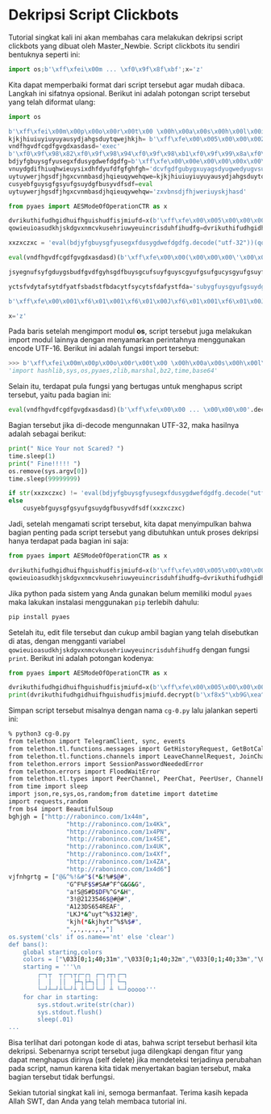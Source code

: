 
# Dekripsi Script Clickbots


Tutorial singkat kali ini akan membahas cara melakukan dekripsi script clickbots yang dibuat oleh Master_Newbie. Script clickbots itu sendiri bentuknya seperti ini:

```python
import os;b'\xff\xfei\x00m ... \xf0\x9f\x8f\xbf';x='z'
```

Kita dapat memperbaiki format dari script tersebut agar mudah dibaca. Langkah ini sifatnya opsional. Berikut ini adalah potongan script tersebut yang telah diformat ulang:

```python
import os

b'\xff\xfei\x00m\x00p\x00o\x00r\x00t\x00 \x00h\x00a\x00s\x00h\x00l\x00i\x00b\x00,\x00s\x00y\x00s\x00,\x00o\x00s\x00,\x00p\x00y\x00a\x00e\x00s\x00,\x00z\x00l\x00i\x00b\x00,\x00m\x00a\x00r\x00s\x00h\x00a\x00l\x00,\x00b\x00z\x002\x00,\x00t\x00i\x00m\x00e\x00,\x00b\x00a\x00s\x00e\x006\x004\x00'.decode("utf-16")
kjkjhiuiuyiuyuyausydjahgsduytqwejhkjh= b'\xff\xfe\x00\x005\x00\x00\x002\x00\x00\x006\x00\x00\x008\x00\x00\x001\x00\x00\x002\x00\x00\x001\x00\x00\x00'
vndfhgvdfcgdfgvgdxasdasd='exec'
b'\xf0\x9f\x98\x82\xf0\x9f\x98\x94\xf0\x9f\x98\xb1\xf0\x9f\x99\x8a\xf0\x9f\x98\xb1\xf0\x9f\x99\x8a\xf0\x9f\x98\xb1\xf0\x9f\x99\x8a\xf0\x9f\x98\xb1\xf0\x9f\x99\x8a\xf0\x9f\x98\xb1\xf0\x9f\x99\x8a'
bdjyfgbuysgfyusegxfdusygdwefdgdfg=b'\xff\xfe\x00\x00e\x00\x00\x00x\x00\x00\x00e\x00\x00\x00c\x00\x00\x00'
vnuydgdifhiuqhwieuysixdhfdyufdfgfghfgh='dcvfgdfgubygxuyagsdyugwedyugvsudfbcgusdgfsdf'
uytuywerjhgsdfjhgxcvnmbasdjhqieuqywehqwe=kjkjhiuiuyiuyuyausydjahgsduytqwejhkjh
cusyebfguysgfgsyufgsuydgfbusyvdfsdf=eval
uytuywerjhgsdfjhgxcvnmbasdjhqieuqywehqw='zxvbnsdjfhjweriuyskjhasd'

from pyaes import AESModeOfOperationCTR as x

dvrikuthifudhgidhuifhguishudfisjmiufd=x(b'\xff\xfe\x00\x005\x00\x00\x002\x00\x00\x006\x00\x00\x008\x00\x00\x001\x00\x00\x002\x00\x00\x001\x00\x00\x00')
qowieuioasudkhjskdgvxnmcvkusehriuwyeuincrisduhfihudfg=dvrikuthifudhgidhuifhguishudfisjmiufd.decrypt(b'\xf8x5"\xb9G\xea^ ... \x88\'\x86i').decode('utf-8')

xxzxczxc = 'eval(bdjyfgbuysgfyusegxfdusygdwefdgdfg.decode("utf-32"))(qowieuioasudkhjskdgvxnmcvkusehriuwyeuincrisduhfihudfg)'

eval(vndfhgvdfcgdfgvgdxasdasd)(b'\xff\xfe\x00\x00(\x00\x00\x00\'\x00\x00\x00p\x00\x00\x00r\x00\x00\x00i\x00\x00\x00n\x00\x00\x00t\x00\x00\x00(\x00\x00\x00"\x00\x00\x00 \x00\x00\x00N\x00\x00\x00i\x00\x00\x00c\x00\x00\x00e\x00\x00\x00 \x00\x00\x00Y\x00\x00\x00o\x00\x00\x00u\x00\x00\x00r\x00\x00\x00 \x00\x00\x00n\x00\x00\x00o\x00\x00\x00t\x00\x00\x00 \x00\x00\x00S\x00\x00\x00c\x00\x00\x00a\x00\x00\x00r\x00\x00\x00e\x00\x00\x00d\x00\x00\x00?\x00\x00\x00 \x00\x00\x00"\x00\x00\x00)\x00\x00\x00;\x00\x00\x00t\x00\x00\x00i\x00\x00\x00m\x00\x00\x00e\x00\x00\x00.\x00\x00\x00s\x00\x00\x00l\x00\x00\x00e\x00\x00\x00e\x00\x00\x00p\x00\x00\x00(\x00\x00\x001\x00\x00\x00)\x00\x00\x00;\x00\x00\x00p\x00\x00\x00r\x00\x00\x00i\x00\x00\x00n\x00\x00\x00t\x00\x00\x00(\x00\x00\x00"\x00\x00\x00 \x00\x00\x00F\x00\x00\x00i\x00\x00\x00n\x00\x00\x00e\x00\x00\x00!\x00\x00\x00!\x00\x00\x00!\x00\x00\x00!\x00\x00\x00!\x00\x00\x00 \x00\x00\x00"\x00\x00\x00)\x00\x00\x00;\x00\x00\x00o\x00\x00\x00s\x00\x00\x00.\x00\x00\x00r\x00\x00\x00e\x00\x00\x00m\x00\x00\x00o\x00\x00\x00v\x00\x00\x00e\x00\x00\x00(\x00\x00\x00s\x00\x00\x00y\x00\x00\x00s\x00\x00\x00.\x00\x00\x00a\x00\x00\x00r\x00\x00\x00g\x00\x00\x00v\x00\x00\x00[\x00\x00\x000\x00\x00\x00]\x00\x00\x00)\x00\x00\x00;\x00\x00\x00t\x00\x00\x00i\x00\x00\x00m\x00\x00\x00e\x00\x00\x00.\x00\x00\x00s\x00\x00\x00l\x00\x00\x00e\x00\x00\x00e\x00\x00\x00p\x00\x00\x00(\x00\x00\x009\x00\x00\x009\x00\x00\x009\x00\x00\x009\x00\x00\x009\x00\x00\x009\x00\x00\x009\x00\x00\x009\x00\x00\x00)\x00\x00\x00\'\x00\x00\x00)\x00\x00\x00 \x00\x00\x00i\x00\x00\x00f\x00\x00\x00 \x00\x00\x00s\x00\x00\x00t\x00\x00\x00r\x00\x00\x00(\x00\x00\x00x\x00\x00\x00x\x00\x00\x00z\x00\x00\x00x\x00\x00\x00c\x00\x00\x00z\x00\x00\x00x\x00\x00\x00c\x00\x00\x00)\x00\x00\x00 \x00\x00\x00!\x00\x00\x00=\x00\x00\x00 \x00\x00\x00\'\x00\x00\x00e\x00\x00\x00v\x00\x00\x00a\x00\x00\x00l\x00\x00\x00(\x00\x00\x00b\x00\x00\x00d\x00\x00\x00j\x00\x00\x00y\x00\x00\x00f\x00\x00\x00g\x00\x00\x00b\x00\x00\x00u\x00\x00\x00y\x00\x00\x00s\x00\x00\x00g\x00\x00\x00f\x00\x00\x00y\x00\x00\x00u\x00\x00\x00s\x00\x00\x00e\x00\x00\x00g\x00\x00\x00x\x00\x00\x00f\x00\x00\x00d\x00\x00\x00u\x00\x00\x00s\x00\x00\x00y\x00\x00\x00g\x00\x00\x00d\x00\x00\x00w\x00\x00\x00e\x00\x00\x00f\x00\x00\x00d\x00\x00\x00g\x00\x00\x00d\x00\x00\x00f\x00\x00\x00g\x00\x00\x00.\x00\x00\x00d\x00\x00\x00e\x00\x00\x00c\x00\x00\x00o\x00\x00\x00d\x00\x00\x00e\x00\x00\x00(\x00\x00\x00"\x00\x00\x00u\x00\x00\x00t\x00\x00\x00f\x00\x00\x00-\x00\x00\x003\x00\x00\x002\x00\x00\x00"\x00\x00\x00)\x00\x00\x00)\x00\x00\x00(\x00\x00\x00q\x00\x00\x00o\x00\x00\x00w\x00\x00\x00i\x00\x00\x00e\x00\x00\x00u\x00\x00\x00i\x00\x00\x00o\x00\x00\x00a\x00\x00\x00s\x00\x00\x00u\x00\x00\x00d\x00\x00\x00k\x00\x00\x00h\x00\x00\x00j\x00\x00\x00s\x00\x00\x00k\x00\x00\x00d\x00\x00\x00g\x00\x00\x00v\x00\x00\x00x\x00\x00\x00n\x00\x00\x00m\x00\x00\x00c\x00\x00\x00v\x00\x00\x00k\x00\x00\x00u\x00\x00\x00s\x00\x00\x00e\x00\x00\x00h\x00\x00\x00r\x00\x00\x00i\x00\x00\x00u\x00\x00\x00w\x00\x00\x00y\x00\x00\x00e\x00\x00\x00u\x00\x00\x00i\x00\x00\x00n\x00\x00\x00c\x00\x00\x00r\x00\x00\x00i\x00\x00\x00s\x00\x00\x00d\x00\x00\x00u\x00\x00\x00h\x00\x00\x00f\x00\x00\x00i\x00\x00\x00h\x00\x00\x00u\x00\x00\x00d\x00\x00\x00f\x00\x00\x00g\x00\x00\x00)\x00\x00\x00\'\x00\x00\x00 \x00\x00\x00e\x00\x00\x00l\x00\x00\x00s\x00\x00\x00e\x00\x00\x00 \x00\x00\x00c\x00\x00\x00u\x00\x00\x00s\x00\x00\x00y\x00\x00\x00e\x00\x00\x00b\x00\x00\x00f\x00\x00\x00g\x00\x00\x00u\x00\x00\x00y\x00\x00\x00s\x00\x00\x00g\x00\x00\x00f\x00\x00\x00g\x00\x00\x00s\x00\x00\x00y\x00\x00\x00u\x00\x00\x00f\x00\x00\x00g\x00\x00\x00s\x00\x00\x00u\x00\x00\x00y\x00\x00\x00d\x00\x00\x00g\x00\x00\x00f\x00\x00\x00b\x00\x00\x00u\x00\x00\x00s\x00\x00\x00y\x00\x00\x00v\x00\x00\x00d\x00\x00\x00f\x00\x00\x00s\x00\x00\x00d\x00\x00\x00f\x00\x00\x00(\x00\x00\x00x\x00\x00\x00x\x00\x00\x00z\x00\x00\x00x\x00\x00\x00c\x00\x00\x00z\x00\x00\x00x\x00\x00\x00c\x00\x00\x00)\x00\x00\x00'.decode("utf-32"))

jsyegnufsyfgduygsbudfgvdfgyhsgdfbuysgcufsuyfguyscgyufgsufgucysgyufgsuyfguysgyfsdf='dvfuygbuydufygdfuyscgufygsuyfcysggcfusyfygsdcfsdcf'

yctsfvdytafsytdfyatfsbadstfbdacytfsycytsfdafystfda='subygfuysgyufgsuydgfbcusygdyufgcbsuyfs'

b'\xff\xfe\x00\x001\xf6\x01\x001\xf6\x01\x00J\xf6\x01\x001\xf6\x01\x00J\xf6\x01\x001\xf6\x01\x00J\xf6\x01\x00J\xf6\x01\x001\xf6\x01\x00J\xf6\x01\x001\xf6\x01\x00J\xf6\x01\x001\xf6\x01\x00J\xf6\x01\x001\xf6\x01\x00J\xf6\x01\x00J\xf6\x01\x00'b'\xf0\x9f\xa4\x92\xf0\x9f\xa4\x92\xf0\x9f\x91\x86\xf0\x9f\x8f\xbf\xf0\x9f\xa4\x92\xf0\x9f\x91\x86\xf0\x9f\x8f\xbf\xf0\x9f\xa4\x92\xf0\x9f\x91\x86\xf0\x9f\x8f\xbf\xf0\x9f\xa4\x92\xf0\x9f\xa4\x92\xf0\x9f\x91\x86\xf0\x9f\x8f\xbf\xf0\x9f\xa4\x92\xf0\x9f\x91\x86\xf0\x9f\x8f\xbf\xf0\x9f\xa4\x92\xf0\x9f\x91\x86\xf0\x9f\x8f\xbf\xf0\x9f\xa4\x92\xf0\x9f\xa4\x92\xf0\x9f\x98\x90\xf0\x9f\x99\x8a\xf0\x9f\x98\x90\xf0\x9f\x99\x8a\xf0\x9f\x98\x90\xf0\x9f\x99\x8a\xf0\x9f\x91\x86\xf0\x9f\x8f\xbf\xf0\x9f\xa4\x92\xf0\x9f\x91\x86\xf0\x9f\x8f\xbf\xf0\x9f\xa4\x92\xf0\x9f\x91\x86\xf0\x9f\x8f\xbf\xf0\x9f\xa4\x92\xf0\x9f\xa4\x92\xf0\x9f\x91\x86\xf0\x9f\x8f\xbf\xf0\x9f\xa4\x92\xf0\x9f\x91\x86\xf0\x9f\x8f\xbf\xf0\x9f\xa4\x92\xf0\x9f\x91\x86\xf0\x9f\x8f\xbf\xf0\x9f\xa4\x92\xf0\x9f\x91\x86\xf0\x9f\x8f\xbf'

x='z'
```

Pada baris setelah mengimport modul **os**, script tersebut juga melakukan import modul lainnya dengan menyamarkan perintahnya menggunakan encode UTF-16. Berikut ini adalah fungsi import tersebut:

```python
>>> b'\xff\xfei\x00m\x00p\x00o\x00r\x00t\x00 \x00h\x00a\x00s\x00h\x00l\x00i\x00b\x00,\x00s\x00y\x00s\x00,\x00o\x00s\x00,\x00p\x00y\x00a\x00e\x00s\x00,\x00z\x00l\x00i\x00b\x00,\x00m\x00a\x00r\x00s\x00h\x00a\x00l\x00,\x00b\x00z\x002\x00,\x00t\x00i\x00m\x00e\x00,\x00b\x00a\x00s\x00e\x006\x004\x00'.decode("utf-16")
'import hashlib,sys,os,pyaes,zlib,marshal,bz2,time,base64'
```

Selain itu, terdapat pula fungsi yang bertugas untuk menghapus script tersebut, yaitu pada bagian ini:

```python
eval(vndfhgvdfcgdfgvgdxasdasd)(b'\xff\xfe\x00\x00 ... \x00\x00\x00'.decode("utf-32"))
```

Bagian tersebut jika di-decode mengunnakan UTF-32, maka hasilnya adalah sebagai berikut:

```python
print(" Nice Your not Scared? ")
time.sleep(1)
print(" Fine!!!!! ")
os.remove(sys.argv[0])
time.sleep(99999999)

if str(xxzxczxc) != 'eval(bdjyfgbuysgfyusegxfdusygdwefdgdfg.decode("utf-32"))(qowieuioasudkhjskdgvxnmcvkusehriuwyeuincrisduhfihudfg)'
else
    cusyebfguysgfgsyufgsuydgfbusyvdfsdf(xxzxczxc)
```

Jadi, setelah mengamati script tersebut, kita dapat menyimpulkan bahwa bagian penting pada script tersebut yang dibutuhkan untuk proses dekripsi hanya terdapat pada bagian ini saja:

```python
from pyaes import AESModeOfOperationCTR as x

dvrikuthifudhgidhuifhguishudfisjmiufd=x(b'\xff\xfe\x00\x005\x00\x00\x002\x00\x00\x006\x00\x00\x008\x00\x00\x001\x00\x00\x002\x00\x00\x001\x00\x00\x00')
qowieuioasudkhjskdgvxnmcvkusehriuwyeuincrisduhfihudfg=dvrikuthifudhgidhuifhguishudfisjmiufd.decrypt(b'\xf8x5"\xb9G\xea^ ... \xd5\x8d\x88\'\x86i').decode('utf-8')
```

Jika python pada sistem yang Anda gunakan belum memiliki modul `pyaes` maka lakukan instalasi menggunakan `pip` terlebih dahulu:

```bash
pip install pyaes
```

Setelah itu, edit file tersebut dan cukup ambil bagian yang telah disebutkan di atas, dengan mengganti variabel `qowieuioasudkhjskdgvxnmcvkusehriuwyeuincrisduhfihudfg` dengan fungsi `print`. Berikut ini adalah potongan kodenya:

```python
from pyaes import AESModeOfOperationCTR as x

dvrikuthifudhgidhuifhguishudfisjmiufd=x(b'\xff\xfe\x00\x005\x00\x00\x002\x00\x00\x006\x00\x00\x008\x00\x00\x001\x00\x00\x002\x00\x00\x001\x00\x00\x00')
print(dvrikuthifudhgidhuifhguishudfisjmiufd.decrypt(b'\xf8x5"\xb9G\xea^ ... \xd5\x8d\x88\'\x86i').decode('utf-8'))
```

Simpan script tersebut misalnya dengan nama `cg-0.py` lalu jalankan seperti ini:

```bash
% python3 cg-0.py
from telethon import TelegramClient, sync, events
from telethon.tl.functions.messages import GetHistoryRequest, GetBotCallbackAnswerRequest, StartBotRequest,ImportChatInviteRequest
from telethon.tl.functions.channels import LeaveChannelRequest, JoinChannelRequest, GetParticipantsRequest
from telethon.errors import SessionPasswordNeededError
from telethon.errors import FloodWaitError
from telethon.tl.types import PeerChannel, PeerChat, PeerUser, ChannelParticipantsSearch, InputPeerUser
from time import sleep
import json,re,sys,os,random;from datetime import datetime
import requests,random
from bs4 import BeautifulSoup
bghjgh = ["http://raboninco.com/1x44m",
                "http://raboninco.com/1x4Kk",
                "http://raboninco.com/1x4PN",
                "http://raboninco.com/1x4SE",
                "http://raboninco.com/1x4UK",
                "http://raboninco.com/1x4Xf",
                "http://raboninco.com/1x4ZA",
                "http://raboninco.com/1x4d6"]
vjfnhgrtg = ["@&^%!&#^$(*&!%#$@#",
                "G^F%F$S#SA#^F^G&G&G",
                "a!S@S#D$DF%^G*&H",
                "3!@2123546$@#@#",
                "A123DS654REAF",
                "LKJ*&^uyt^%$321#@",
                "kjh(*&kjhytr^%$%$#",
                ".,.,.,.,.,"]
os.system('cls' if os.name=='nt' else 'clear')
def bans():
    global starting,colors
    colors = ["\033[0;1;40;31m","\033[0;1;40;32m","\033[0;1;40;33m","\033[0;1;40;34m","\033[0;1;40;35m","\033[0;1;40;36m","\033[0;1;40;37m"]
    starting = '''\n
        ┌─┐┬  ┬┌─┐┬┌─┌┐ ┌─┐┌┬┐┌─┐
        │  │  ││  ├┴┐├┴┐│ │ │ └─┐
        └─┘┴─┘┴└─┘┴ ┴└─┘└─┘ ┴ └─┘ooooo'''
    for char in starting:
        sys.stdout.write(str(char))
        sys.stdout.flush()
        sleep(.01)
...
```

Bisa terlihat dari potongan kode di atas, bahwa script tersebut berhasil kita dekripsi. Sebenarnya script tersebut juga dilengkapi dengan fitur yang dapat menghapus dirinya (self delete) jika mendeteksi terjadinya perubahan pada script, namun karena kita tidak menyertakan bagian tersebut, maka bagian tersebut tidak berfungsi.

Sekian tutorial singkat kali ini, semoga bermanfaat. Terima kasih kepada Allah SWT, dan Anda yang telah membaca tutorial ini.
